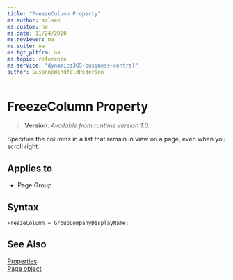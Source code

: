 ```yaml
---
title: "FreezeColumn Property"
ms.author: solsen
ms.custom: na
ms.date: 11/24/2020
ms.reviewer: na
ms.suite: na
ms.tgt_pltfrm: na
ms.topic: reference
ms.service: "dynamics365-business-central"
author: SusanneWindfeldPedersen
---
```

[//]: # (START>DO_NOT_EDIT)
[//]: # (IMPORTANT:Do not edit any of the content between here and the END>DO_NOT_EDIT.)
[//]: # (Any modifications should be made in the .xml files in the ModernDev repo.)
# FreezeColumn Property
> **Version**: _Available from runtime version 1.0._

Specifies the columns in a list that remain in view on a page, even when you scroll right.

## Applies to
-   Page Group


[//]: # (IMPORTANT: END>DO_NOT_EDIT)

## Syntax

```AL
FreezeColumn = GroupCompanyDisplayName;
```

## See Also  

[Properties](devenv-properties.md)  
[Page object](../devenv-page-object.md)  
